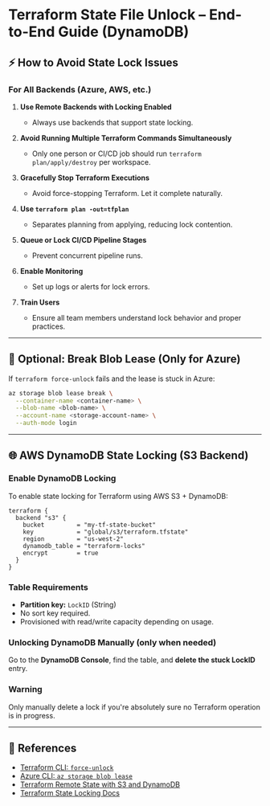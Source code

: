 # Terraform State File Unlock – End-to-End Guide (DynamoDB)

## ⚡️ How to Avoid State Lock Issues

### For All Backends (Azure, AWS, etc.)

1. **Use Remote Backends with Locking Enabled**

   * Always use backends that support state locking.

2. **Avoid Running Multiple Terraform Commands Simultaneously**

   * Only one person or CI/CD job should run `terraform plan/apply/destroy` per workspace.

3. **Gracefully Stop Terraform Executions**

   * Avoid force-stopping Terraform. Let it complete naturally.

4. **Use `terraform plan -out=tfplan`**

   * Separates planning from applying, reducing lock contention.

5. **Queue or Lock CI/CD Pipeline Stages**

   * Prevent concurrent pipeline runs.

6. **Enable Monitoring**

   * Set up logs or alerts for lock errors.

7. **Train Users**

   * Ensure all team members understand lock behavior and proper practices.

---

## 🥺 Optional: Break Blob Lease (Only for Azure)

If `terraform force-unlock` fails and the lease is stuck in Azure:

```bash
az storage blob lease break \
  --container-name <container-name> \
  --blob-name <blob-name> \
  --account-name <storage-account-name> \
  --auth-mode login
```

---

## 🌐 AWS DynamoDB State Locking (S3 Backend)

### Enable DynamoDB Locking

To enable state locking for Terraform using AWS S3 + DynamoDB:

```hcl
terraform {
  backend "s3" {
    bucket         = "my-tf-state-bucket"
    key            = "global/s3/terraform.tfstate"
    region         = "us-west-2"
    dynamodb_table = "terraform-locks"
    encrypt        = true
  }
}
```

### Table Requirements

* **Partition key:** `LockID` (String)
* No sort key required.
* Provisioned with read/write capacity depending on usage.

### Unlocking DynamoDB Manually (only when needed)

Go to the **DynamoDB Console**, find the table, and **delete the stuck LockID** entry.

### Warning

Only manually delete a lock if you're absolutely sure no Terraform operation is in progress.

---

## 📂 References

* [Terraform CLI: `force-unlock`](https://developer.hashicorp.com/terraform/cli/commands/force-unlock)
* [Azure CLI: `az storage blob lease`](https://learn.microsoft.com/en-us/cli/azure/storage/blob/lease)
* [Terraform Remote State with S3 and DynamoDB](https://developer.hashicorp.com/terraform/language/settings/backends/s3)
* [Terraform State Locking Docs](https://developer.hashicorp.com/terraform/language/state/locking)
